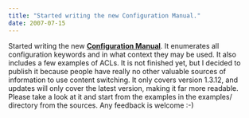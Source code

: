 ```yaml
---
title: "Started writing the new Configuration Manual."
date: 2007-07-15
---
```


Started writing the new **[Configuration Manual](download/1.3/doc/configuration.txt)**. It enumerates all configuration keywords and in what context they may be used. It also includes a few examples of ACLs. It is not finished yet, but I decided to publish it because people have really no other valuable sources of information to use content switching. It only covers version 1.3.12, and updates will only cover the latest version, making it far more readable. Please take a look at it and start from the examples in the examples/ directory from the sources. Any feedback is welcome :-)
